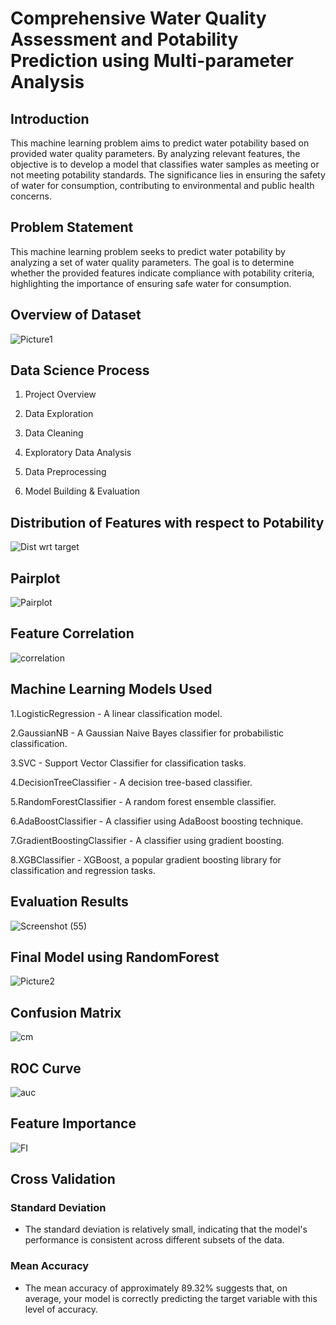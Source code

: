 # Comprehensive Water Quality Assessment and Potability Prediction using Multi-parameter Analysis

## Introduction
This machine learning problem aims to predict water potability based on provided water quality parameters. By analyzing relevant features, the objective is to develop a model that classifies water samples as meeting or not meeting potability standards. The significance lies in ensuring the safety of water for consumption, contributing to environmental and public health concerns.

## Problem Statement
This machine learning problem seeks to predict water potability by analyzing a set of water quality parameters. The goal is to determine whether the provided features indicate compliance with potability criteria, highlighting the importance of ensuring safe water for consumption.

## Overview of Dataset
![Picture1](https://github.com/Vineeiee2291/Water-Potability-classification/assets/118652081/ae0bc8ee-297f-4641-b5b8-937ac0df823c)

## Data Science Process
1. Project Overview

2. Data Exploration

3. Data Cleaning

4. Exploratory Data Analysis

5. Data Preprocessing

6. Model Building & Evaluation

## Distribution of Features with respect to Potability
![Dist wrt target](https://github.com/Vineeiee2291/Water-Potability-classification/assets/118652081/61c02373-0667-4f4e-8ab8-f3be2e6e9141)

## Pairplot
![Pairplot](https://github.com/Vineeiee2291/Water-Potability-classification/assets/118652081/f3908aa3-9e7f-45cf-890d-61619ace878b)

## Feature Correlation
![correlation](https://github.com/Vineeiee2291/Water-Potability-classification/assets/118652081/6b2e73ae-58f3-4bdb-9ac9-259825f42768)

## Machine Learning Models Used
1.LogisticRegression - A linear classification model.

2.GaussianNB - A Gaussian Naive Bayes classifier for probabilistic classification.

3.SVC - Support Vector Classifier for classification tasks.

4.DecisionTreeClassifier - A decision tree-based classifier.

5.RandomForestClassifier - A random forest ensemble classifier.

6.AdaBoostClassifier - A classifier using AdaBoost boosting technique.

7.GradientBoostingClassifier - A classifier using gradient boosting.

8.XGBClassifier - XGBoost, a popular gradient boosting library for classification and regression tasks.

## Evaluation Results
![Screenshot (55)](https://github.com/Vineeiee2291/Water-Potability-classification/assets/118652081/91987e6c-5d25-450d-a5cc-9e5c457b279d)

## Final Model using RandomForest
![Picture2](https://github.com/Vineeiee2291/Water-Potability-classification/assets/118652081/08ded7e6-6213-426a-b65c-555c48c5f276)

## Confusion Matrix
![cm](https://github.com/Vineeiee2291/Water-Potability-classification/assets/118652081/c528b07a-4f18-49ab-9d66-bdf3ee7a9cb8)

## ROC Curve
![auc](https://github.com/Vineeiee2291/Water-Potability-classification/assets/118652081/300a5b7e-c64b-41fe-b813-c34ab2c06196)

## Feature Importance
![FI](https://github.com/Vineeiee2291/Water-Potability-classification/assets/118652081/990d1ad9-25db-45fc-a7b1-6ef1a6733f6e)

## Cross Validation
### Standard Deviation
- The standard deviation is relatively small, indicating that the model's performance is consistent across different subsets of the data.
### Mean Accuracy
- The mean accuracy of approximately 89.32% suggests that, on average, your model is correctly predicting the target variable with this level of accuracy.


